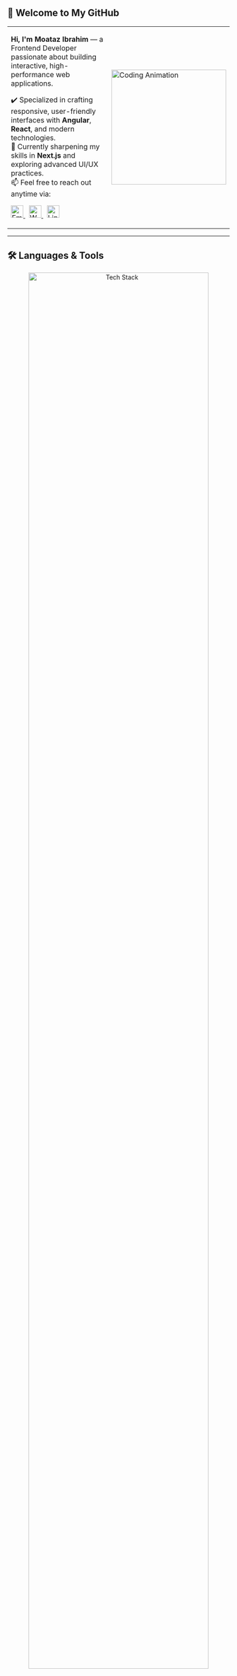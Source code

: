 ## 👋 Welcome to My GitHub

<table>
<tr>
<td>

**Hi, I'm Moataz Ibrahim** — a Frontend Developer passionate about building interactive, high-performance web applications.

✔️ Specialized in crafting responsive, user-friendly interfaces with **Angular**, **React**, and modern technologies.  
🚀 Currently sharpening my skills in **Next.js** and exploring advanced UI/UX practices.  
📫 Feel free to reach out anytime via:

<p align="left">
  <a href="mailto:moataz.ibrahim.gaber@gmail.com" target="_blank">
    <img src="https://cdn-icons-png.flaticon.com/512/732/732200.png" width="28" alt="Email" />
  </a>&nbsp;
  <a href="https://wa.me/201104712048" target="_blank">
    <img src="https://cdn-icons-png.flaticon.com/512/733/733585.png" width="28" alt="WhatsApp" />
  </a>&nbsp;
  <a href="https://www.linkedin.com/in/moataz-ibrahim-ali" target="_blank">
    <img src="https://cdn-icons-png.flaticon.com/512/174/174857.png" width="28" alt="LinkedIn" />
  </a>
</p>

</td>
<td>
<img src="https://media.giphy.com/media/qgQUggAC3Pfv687qPC/giphy.gif" width="260" alt="Coding Animation" />
</td>
</tr>
</table>

---

## 🛠️ Languages & Tools

<p align="center">
  <img src="https://skillicons.dev/icons?i=html,css,js,ts,react,angular,tailwind,bootstrap,github,vscode,postman" alt="Tech Stack" width="90%" />
</p>
